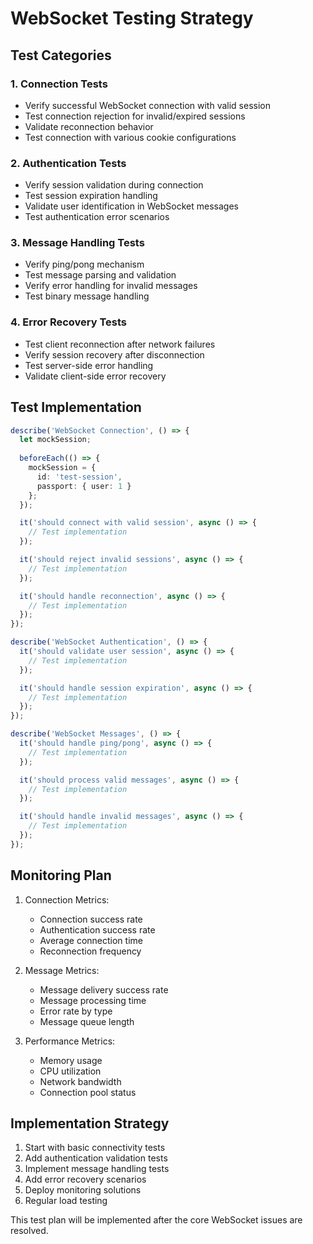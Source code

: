 # WebSocket Testing Strategy

## Test Categories

### 1. Connection Tests
- Verify successful WebSocket connection with valid session
- Test connection rejection for invalid/expired sessions
- Validate reconnection behavior
- Test connection with various cookie configurations

### 2. Authentication Tests
- Verify session validation during connection
- Test session expiration handling
- Validate user identification in WebSocket messages
- Test authentication error scenarios

### 3. Message Handling Tests
- Verify ping/pong mechanism
- Test message parsing and validation
- Verify error handling for invalid messages
- Test binary message handling

### 4. Error Recovery Tests
- Test client reconnection after network failures
- Verify session recovery after disconnection
- Test server-side error handling
- Validate client-side error recovery

## Test Implementation

```typescript
describe('WebSocket Connection', () => {
  let mockSession;
  
  beforeEach(() => {
    mockSession = {
      id: 'test-session',
      passport: { user: 1 }
    };
  });

  it('should connect with valid session', async () => {
    // Test implementation
  });

  it('should reject invalid sessions', async () => {
    // Test implementation
  });

  it('should handle reconnection', async () => {
    // Test implementation
  });
});

describe('WebSocket Authentication', () => {
  it('should validate user session', async () => {
    // Test implementation
  });

  it('should handle session expiration', async () => {
    // Test implementation
  });
});

describe('WebSocket Messages', () => {
  it('should handle ping/pong', async () => {
    // Test implementation
  });

  it('should process valid messages', async () => {
    // Test implementation
  });

  it('should handle invalid messages', async () => {
    // Test implementation
  });
});
```

## Monitoring Plan

1. Connection Metrics:
   - Connection success rate
   - Authentication success rate
   - Average connection time
   - Reconnection frequency

2. Message Metrics:
   - Message delivery success rate
   - Message processing time
   - Error rate by type
   - Message queue length

3. Performance Metrics:
   - Memory usage
   - CPU utilization
   - Network bandwidth
   - Connection pool status

## Implementation Strategy

1. Start with basic connectivity tests
2. Add authentication validation tests
3. Implement message handling tests
4. Add error recovery scenarios
5. Deploy monitoring solutions
6. Regular load testing

This test plan will be implemented after the core WebSocket issues are resolved.
